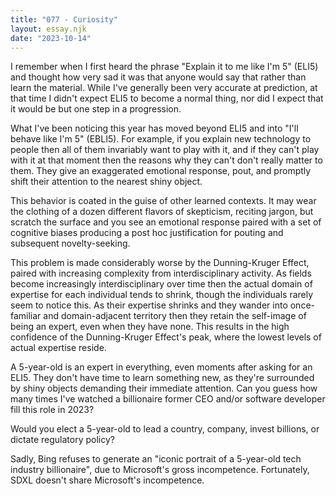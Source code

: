 ```yaml
---
title: "077 - Curiosity"
layout: essay.njk
date: "2023-10-14"
---
```


I remember when I first heard the phrase "Explain it to me like I'm 5" (ELI5) and thought how very sad it was that anyone would say that rather than learn the material. While I've generally been very accurate at prediction, at that time I didn't expect ELI5 to become a normal thing, nor did I expect that it would be but one step in a progression.

What I've been noticing this year has moved beyond ELI5 and into "I'll behave like I'm 5" (EBLI5). For example, if you explain new technology to people then all of them invariably want to play with it, and if they can't play with it at that moment then the reasons why they can't don't really matter to them. They give an exaggerated emotional response, pout, and promptly shift their attention to the nearest shiny object.

This behavior is coated in the guise of other learned contexts. It may wear the clothing of a dozen different flavors of skepticism, reciting jargon, but scratch the surface and you see an emotional response paired with a set of cognitive biases producing a post hoc justification for pouting and subsequent novelty-seeking.

This problem is made considerably worse by the Dunning-Kruger Effect, paired with increasing complexity from interdisciplinary activity. As fields become increasingly interdisciplinary over time then the actual domain of expertise for each individual tends to shrink, though the individuals rarely seem to notice this. As their expertise shrinks and they wander into once-familiar and domain-adjacent territory then they retain the self-image of being an expert, even when they have none. This results in the high confidence of the Dunning-Kruger Effect's peak, where the lowest levels of actual expertise reside.

A 5-year-old is an expert in everything, even moments after asking for an ELI5. They don't have time to learn something new, as they're surrounded by shiny objects demanding their immediate attention. Can you guess how many times I've watched a billionaire former CEO and/or software developer fill this role in 2023?

Would you elect a 5-year-old to lead a country, company, invest billions, or dictate regulatory policy?

Sadly, Bing refuses to generate an "iconic portrait of a 5-year-old tech industry billionaire", due to Microsoft's gross incompetence. Fortunately, SDXL doesn't share Microsoft's incompetence.
